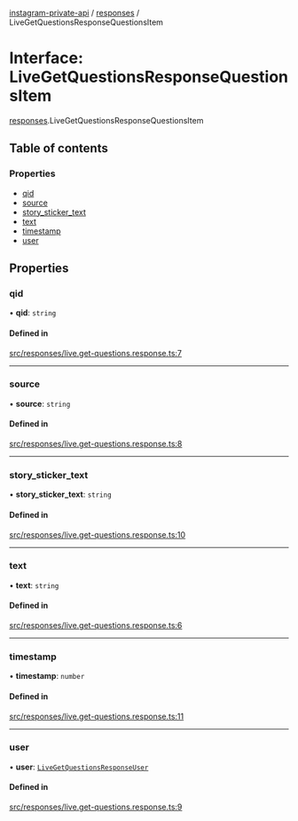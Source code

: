 [instagram-private-api](../../README.md) / [responses](../../modules/responses.md) / LiveGetQuestionsResponseQuestionsItem

# Interface: LiveGetQuestionsResponseQuestionsItem

[responses](../../modules/responses.md).LiveGetQuestionsResponseQuestionsItem

## Table of contents

### Properties

- [qid](LiveGetQuestionsResponseQuestionsItem.md#qid)
- [source](LiveGetQuestionsResponseQuestionsItem.md#source)
- [story\_sticker\_text](LiveGetQuestionsResponseQuestionsItem.md#story_sticker_text)
- [text](LiveGetQuestionsResponseQuestionsItem.md#text)
- [timestamp](LiveGetQuestionsResponseQuestionsItem.md#timestamp)
- [user](LiveGetQuestionsResponseQuestionsItem.md#user)

## Properties

### qid

• **qid**: `string`

#### Defined in

[src/responses/live.get-questions.response.ts:7](https://github.com/Nerixyz/instagram-private-api/blob/4971f34/src/responses/live.get-questions.response.ts#L7)

___

### source

• **source**: `string`

#### Defined in

[src/responses/live.get-questions.response.ts:8](https://github.com/Nerixyz/instagram-private-api/blob/4971f34/src/responses/live.get-questions.response.ts#L8)

___

### story\_sticker\_text

• **story\_sticker\_text**: `string`

#### Defined in

[src/responses/live.get-questions.response.ts:10](https://github.com/Nerixyz/instagram-private-api/blob/4971f34/src/responses/live.get-questions.response.ts#L10)

___

### text

• **text**: `string`

#### Defined in

[src/responses/live.get-questions.response.ts:6](https://github.com/Nerixyz/instagram-private-api/blob/4971f34/src/responses/live.get-questions.response.ts#L6)

___

### timestamp

• **timestamp**: `number`

#### Defined in

[src/responses/live.get-questions.response.ts:11](https://github.com/Nerixyz/instagram-private-api/blob/4971f34/src/responses/live.get-questions.response.ts#L11)

___

### user

• **user**: [`LiveGetQuestionsResponseUser`](LiveGetQuestionsResponseUser.md)

#### Defined in

[src/responses/live.get-questions.response.ts:9](https://github.com/Nerixyz/instagram-private-api/blob/4971f34/src/responses/live.get-questions.response.ts#L9)
